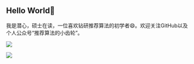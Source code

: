 ## Hello World👋

<p>我是潜心，硕士在读，一位喜欢钻研推荐算法的初学者😄。欢迎关注GitHub以及个人公众号“推荐算法的小齿轮”。</p>
<div>
  <p>
    <a href="https://github.com/ZiyaoGeng">
      <img align="center" src="https://github-readme-stats.vercel.app/api?username=ZiyaoGeng&hide=prs&count_private=true&show_icons=false&bg_color=30,e96443,904e95&title_color=fff&text_color=fff"/>
    </a>
  </p>
  <p>
    <a href="#">
      <img align="center" src="https://github-readme-stats.vercel.app/api/top-langs/?username=ZiyaoGeng&layout=compact"/>
    </a>
  </p>
</div>

<!--
[![Readme Card](https://github-readme-stats.vercel.app/api/pin/?username=ZiyaoGeng&repo=Recommender-System-with-TF2.0&bg_color=30,e96443,904e95&title_color=fff&text_color=fff)](https://github.com/anuraghazra/github-readme-stats)
-->
<!--
**ZiyaoGeng/ZiyaoGeng** is a ✨ _special_ ✨ repository because its `README.md` (this file) appears on your GitHub profile.

Here are some ideas to get you started:

- 🔭 I’m currently working on ...
- 🌱 I’m currently learning ...
- 👯 I’m looking to collaborate on ...
- 🤔 I’m looking for help with ...
- 💬 Ask me about ...
- 📫 How to reach me: ...
- 😄 Pronouns: ...
- ⚡ Fun fact: ...
-->
